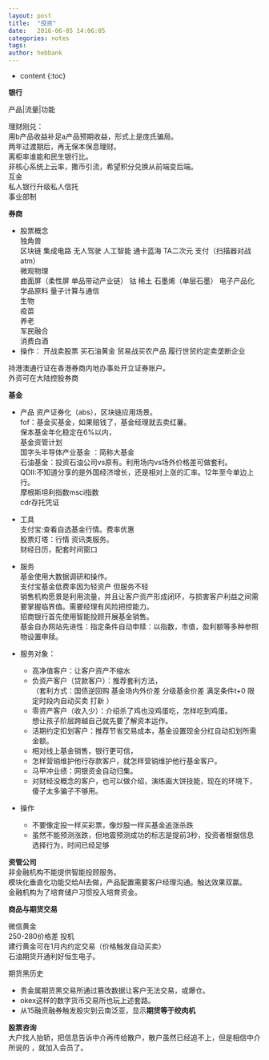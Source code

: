 ```yaml
---
layout: post
title:  "投资"
date:   2016-06-05 14:06:05
categories: notes
tags:
author: hebbank
---
```


* content
{:toc}


**银行**   

产品|流量|功能  

理财刚兑：  
用b产品收益补足a产品预期收益，形式上是庞氏骗局。  
两年过渡期后，再无保本保息理财。  
离柜率谁能和民生银行比。  
非核心系统上云率，撒币引流，希望积分兑换从前端变后端。    
互金  
私人银行升级私人信托   
事业部制  




**券商**   

- 股票概念  
独角兽   
区块链 集成电路 无人驾驶 人工智能 通卡蓝海 TA二次元  支付（扫描器对战atm）  
微观物理    
曲面屏（柔性屏 单品带动产业链） 钴 稀土 石墨烯（单层石墨）  电子产品化学品原料  量子计算与通信   
 生物  
   疫苗  
养老    
军民融合      
消费白酒  
- 操作：
  开战卖股票 买石油黄金  贸易战买农产品 履行世贸约定卖垄断企业  

持港澳通行证在香港券商内地办事处开立证券账户。  
外资可在大陆控股券商   

**基金**  
- 产品  资产证券化（abs），区块链应用场景。  
fof：基金买基金，如果赔钱了，基金经理就去卖红薯。  
保本基金年化稳定在6%以内，  
基金资管计划   
国字头半导体产业基金 ：简称大基金  
石油基金：投资石油公司vs原有。利用场内vs场外价格差可做套利。  
QDII:不知道分享的是外国经济增长，还是相对上涨的汇率。12年至今单边上行。  
摩根斯坦利指数msci指数  
cdr存托凭证  

- 工具  
支付宝:查看自选基金行情。费率优惠    
股票灯塔：行情 资讯类服务。  
财经日历，配套时间窗口  
- 服务  
基金使用大数据调研和操作。  
支付宝基金低费率因为轻资产  但服务不轻   
销售机构愿景是利用流量，并且让客户资产形成闭环，与损害客户利益之间需要掌握临界值。需要经理有风险把控能力。  
招商银行首先使用智能投顾开展基金销售。   
基金自办网站先进性：指定条件自动申赎：以指数，市值，盈利额等多种参照物设置申赎。  

- 服务对象：  
  -  高净值客户：让客户资产不缩水   
  - 负资产客户（贷款客户）：推荐套利方法，  
  （套利方式：国债逆回购 基金场内外价差 分级基金价差 满足条件t+0 限定时段内自动买卖 打新 ）
  - 零资产客户（收入少）：介绍杀了鸡也没鸡蛋吃，怎样吃到鸡蛋。  
  想让孩子阶层跨越自己就先要了解资本运作。    
  - 活期约定扣划客户：推荐节省交易成本，基金设置现金分红自动扣划所需金额。  
   - 相对线上基金销售，银行更可信，  
   - 怎样营销维护他行存款客户，就怎样营销维护他行基金客户。  
   - 马甲冲业绩：网银资金自动归集。    
   - 对财经没概念的客户，也可以做介绍，演练画大饼技能，现在的环境下，傻子太多骗子不够用。    

- 操作
  - 不要像定投一样买彩票，像炒股一样买基金追涨杀跌  
  - 虽然不能预测涨跌，但地震预测成功的标志是提前3秒，投资者根据信息选择行为，时间已经足够  

**资管公司**   
非金融机构不能提供智能投顾服务。  
模块化垂直化功能交给AI去做，产品配置需要客户经理沟通。触达效果双赢。      
金融机构为了培育储户习惯投入培育资金。  

**商品与期货交易**   

微信黄金   
250-280价格差 投机  
建行黄金可在1月内约定交易（价格触发自动买卖）    
石油期货开通利好恒生电子。  

期货黑历史  
- 贵金属期货黑交易所通过篡改数据让客户无法交易，或爆仓。  
- okex这样的数字货币交易所也玩上述套路。  
- 从15融资融券触发股灾到云南泛亚，显示**期货等于绞肉机**   

**股票咨询**  
大户找人抬轿，把信息告诉中介再传给散户，散户虽然已经追不上，但是相信中介所说的 ，就加入会员了。  
